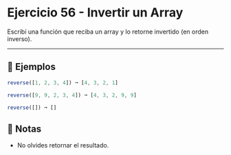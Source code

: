 # Ejercicio 56 - Invertir un Array

Escribí una función que reciba un array y lo retorne invertido (en orden inverso).

---

## 🧪 Ejemplos

```javascript
reverse([1, 2, 3, 4]) ➞ [4, 3, 2, 1]

reverse([9, 9, 2, 3, 4]) ➞ [4, 3, 2, 9, 9]

reverse([]) ➞ []
```

## 📝 Notas

- No olvides retornar el resultado.

